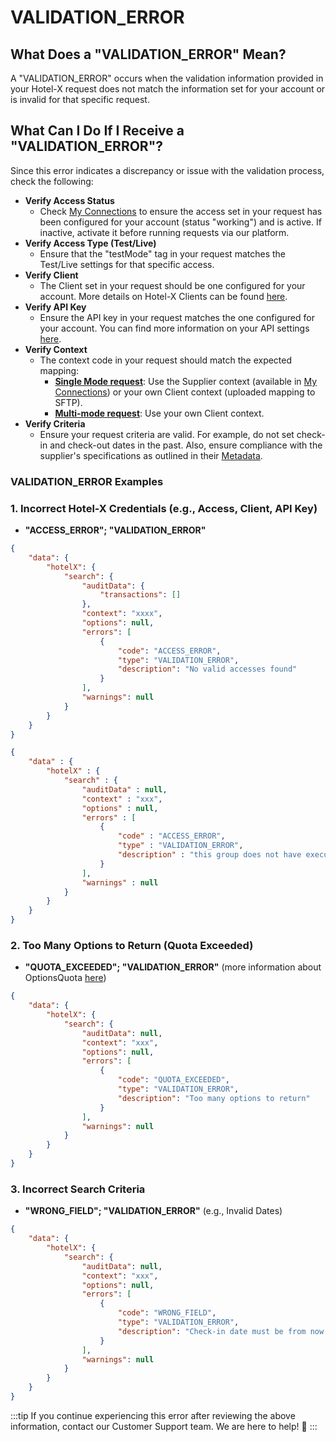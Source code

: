 ﻿---
sidebar_position: 20
---

# VALIDATION_ERROR

## What Does a "VALIDATION_ERROR" Mean? 
A "VALIDATION_ERROR" occurs when the validation information provided in your Hotel-X request does not match the information set for your account or is invalid for that specific request.

## What Can I Do If I Receive a "VALIDATION_ERROR"? 
Since this error indicates a discrepancy or issue with the validation process, check the following:

- **Verify Access Status**
  - Check [My Connections](/kb/web-features/connections/my-connections/managing-connections/connections-details) to ensure the access set in your request has been configured for your account (status "working") and is active. If inactive, activate it before running requests via our platform.
- **Verify Access Type (Test/Live)**
  - Ensure that the "testMode" tag in your request matches the Test/Live settings for that specific access.
- **Verify Client**
  - The Client set in your request should be one configured for your account. More details on Hotel-X Clients can be found [here](/kb/web-features/connections/api-settings/).
- **Verify API Key**
  - Ensure the API key in your request matches the one configured for your account. You can find more information on your API settings [here](/kb/web-features/connections/api-settings/).
- **Verify Context**
  - The context code in your request should match the expected mapping:
    - **[Single Mode request](/kb/connectivity-products/for-buyers/hotel-x/booking-flow/search/search-query#single-mode-and-multimode)**: Use the Supplier context (available in [My Connections](/kb/web-features/connections/my-connections/managing-connections/connections-details)) or your own Client context (uploaded mapping to SFTP).
    - **[Multi-mode request](/kb/connectivity-products/for-buyers/hotel-x/booking-flow/search/search-query#single-mode-and-multimode)**: Use your own Client context.
- **Verify Criteria**
  - Ensure your request criteria are valid. For example, do not set check-in and check-out dates in the past. Also, ensure compliance with the supplier's specifications as outlined in their [Metadata](/kb/connectivity-products/for-buyers/hotel-x/content/metadata).

### VALIDATION_ERROR Examples 

### 1. Incorrect Hotel-X Credentials (e.g., Access, Client, API Key)
- **"ACCESS_ERROR"; "VALIDATION_ERROR"**
```json
{
    "data": {
        "hotelX": {
            "search": {
                "auditData": {
                    "transactions": []
                },
                "context": "xxxx",
                "options": null,
                "errors": [
                    {
                        "code": "ACCESS_ERROR",
                        "type": "VALIDATION_ERROR",
                        "description": "No valid accesses found"
                    }
                ],
                "warnings": null
            }
        }
    }
}
```
```json
{
    "data" : {
        "hotelX" : {
            "search" : {
                "auditData" : null,
                "context" : "xxx",
                "options" : null,
                "errors" : [
                    {
                        "code" : "ACCESS_ERROR",
                        "type" : "VALIDATION_ERROR",
                        "description" : "this group does not have execution permission over src"
                    }
                ],
                "warnings" : null
            }
        }
    }
}
```

### 2. Too Many Options to Return (Quota Exceeded)
- **"QUOTA_EXCEEDED"; "VALIDATION_ERROR"** (more information about OptionsQuota [here](/kb/connectivity-products/for-buyers/hotel-x/booking-flow/search/business-rules))
```json
{
    "data": {
        "hotelX": {
            "search": {
                "auditData": null,
                "context": "xxx",
                "options": null,
                "errors": [
                    {
                        "code": "QUOTA_EXCEEDED",
                        "type": "VALIDATION_ERROR",
                        "description": "Too many options to return"
                    }
                ],
                "warnings": null
            }
        }
    }
}
```

### 3. Incorrect Search Criteria
- **"WRONG_FIELD"; "VALIDATION_ERROR"** (e.g., Invalid Dates)
```json
{
    "data": {
        "hotelX": {
            "search": {
                "auditData": null,
                "context": "xxx",
                "options": null,
                "errors": [
                    {
                        "code": "WRONG_FIELD",
                        "type": "VALIDATION_ERROR",
                        "description": "Check-in date must be from now on"
                    }
                ],
                "warnings": null
            }
        }
    }
}
```

:::tip
If you continue experiencing this error after reviewing the above information, contact our Customer Support team. We are here to help! 🚀
:::